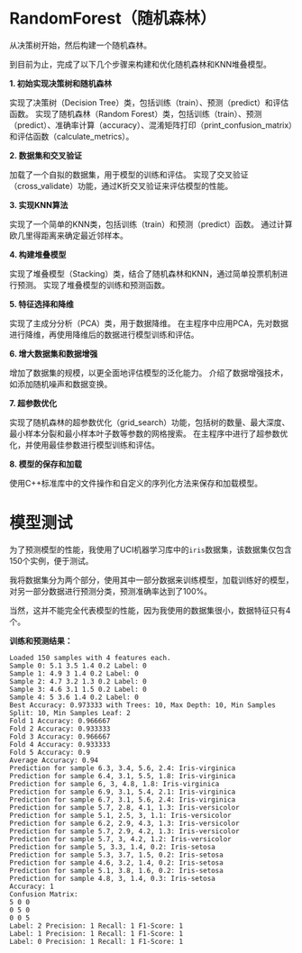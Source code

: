 # RandomForest（随机森林）
 从决策树开始，然后构建一个随机森林。

到目前为止，完成了以下几个步骤来构建和优化随机森林和KNN堆叠模型。

**1. 初始实现决策树和随机森林**

实现了决策树（Decision Tree）类，包括训练（train）、预测（predict）和评估函数。
实现了随机森林（Random Forest）类，包括训练（train）、预测（predict）、准确率计算（accuracy）、混淆矩阵打印（print_confusion_matrix）和评估函数（calculate_metrics）。

**2. 数据集和交叉验证**

加载了一个自拟的数据集，用于模型的训练和评估。
实现了交叉验证（cross_validate）功能，通过K折交叉验证来评估模型的性能。

**3. 实现KNN算法**

实现了一个简单的KNN类，包括训练（train）和预测（predict）函数。
通过计算欧几里得距离来确定最近邻样本。

**4. 构建堆叠模型**

实现了堆叠模型（Stacking）类，结合了随机森林和KNN，通过简单投票机制进行预测。
实现了堆叠模型的训练和预测函数。

**5. 特征选择和降维**

实现了主成分分析（PCA）类，用于数据降维。
在主程序中应用PCA，先对数据进行降维，再使用降维后的数据进行模型训练和评估。

**6. 增大数据集和数据增强**

增加了数据集的规模，以更全面地评估模型的泛化能力。
介绍了数据增强技术，如添加随机噪声和数据变换。

**7. 超参数优化**

实现了随机森林的超参数优化（grid_search）功能，包括树的数量、最大深度、最小样本分裂和最小样本叶子数等参数的网格搜索。
在主程序中进行了超参数优化，并使用最佳参数进行模型训练和评估。

**8. 模型的保存和加载**

使用C++标准库中的文件操作和自定义的序列化方法来保存和加载模型。

# 模型测试
为了预测模型的性能，我使用了UCI机器学习库中的`iris`数据集，该数据集仅包含150个实例，便于测试。

我将数据集分为两个部分，使用其中一部分数据来训练模型，加载训练好的模型，对另一部分数据进行预测分类，预测准确率达到了100%。

当然，这并不能完全代表模型的性能，因为我使用的数据集很小，数据特征只有4个。 

**训练和预测结果：**
```
Loaded 150 samples with 4 features each.
Sample 0: 5.1 3.5 1.4 0.2 Label: 0
Sample 1: 4.9 3 1.4 0.2 Label: 0
Sample 2: 4.7 3.2 1.3 0.2 Label: 0
Sample 3: 4.6 3.1 1.5 0.2 Label: 0
Sample 4: 5 3.6 1.4 0.2 Label: 0
Best Accuracy: 0.973333 with Trees: 10, Max Depth: 10, Min Samples Split: 10, Min Samples Leaf: 2
Fold 1 Accuracy: 0.966667
Fold 2 Accuracy: 0.933333
Fold 3 Accuracy: 0.966667
Fold 4 Accuracy: 0.933333
Fold 5 Accuracy: 0.9
Average Accuracy: 0.94
Prediction for sample 6.3, 3.4, 5.6, 2.4: Iris-virginica
Prediction for sample 6.4, 3.1, 5.5, 1.8: Iris-virginica
Prediction for sample 6, 3, 4.8, 1.8: Iris-virginica
Prediction for sample 6.9, 3.1, 5.4, 2.1: Iris-virginica
Prediction for sample 6.7, 3.1, 5.6, 2.4: Iris-virginica
Prediction for sample 5.7, 2.8, 4.1, 1.3: Iris-versicolor
Prediction for sample 5.1, 2.5, 3, 1.1: Iris-versicolor
Prediction for sample 6.2, 2.9, 4.3, 1.3: Iris-versicolor
Prediction for sample 5.7, 2.9, 4.2, 1.3: Iris-versicolor
Prediction for sample 5.7, 3, 4.2, 1.2: Iris-versicolor
Prediction for sample 5, 3.3, 1.4, 0.2: Iris-setosa
Prediction for sample 5.3, 3.7, 1.5, 0.2: Iris-setosa
Prediction for sample 4.6, 3.2, 1.4, 0.2: Iris-setosa
Prediction for sample 5.1, 3.8, 1.6, 0.2: Iris-setosa
Prediction for sample 4.8, 3, 1.4, 0.3: Iris-setosa
Accuracy: 1
Confusion Matrix:
5 0 0
0 5 0
0 0 5
Label: 2 Precision: 1 Recall: 1 F1-Score: 1
Label: 1 Precision: 1 Recall: 1 F1-Score: 1
Label: 0 Precision: 1 Recall: 1 F1-Score: 1
```
